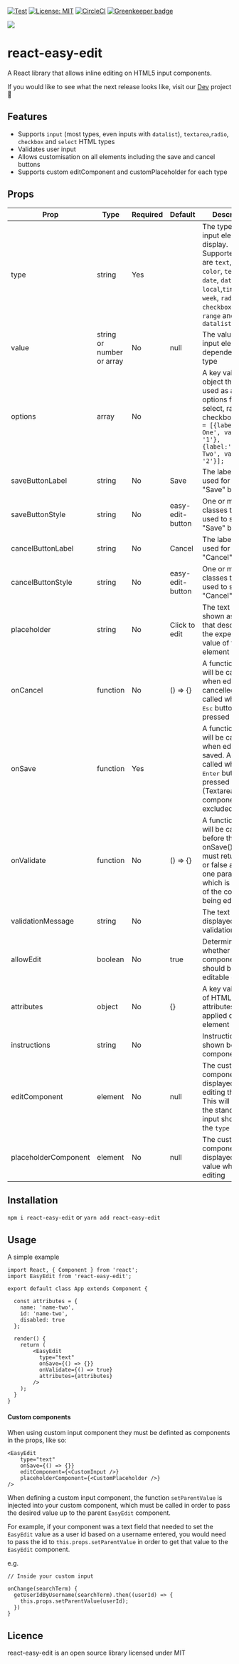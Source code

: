 [![Test](https://img.shields.io/npm/v/react-easy-edit.svg?style=flat)](https://www.npmjs.com/package/react-easy-edit)
[![License: MIT](https://img.shields.io/badge/License-MIT-yellow.svg)](https://opensource.org/licenses/MIT)
[![CircleCI](https://circleci.com/gh/giorgosart/react-easy-edit.svg?style=shield)](https://circleci.com/gh/giorgosart/react-easy-edit) [![Greenkeeper badge](https://badges.greenkeeper.io/giorgosart/react-easy-edit.svg)](https://greenkeeper.io/)

![](https://i.imgur.com/vwqcqeD.gif)

# react-easy-edit
A React library that allows inline editing on HTML5 input components.

If you would like to see what the next release looks like, visit our [Dev](https://github.com/giorgosart/react-easy-edit/projects/15) project :rocket:

## Features
- Supports `input` (most types, even inputs with `datalist`), `textarea`,`radio`, `checkbox` and `select` HTML types
- Validates user input
- Allows customisation on all elements including the save and cancel buttons
- Supports custom editComponent and customPlaceholder for each type

## Props
| Prop              | Type                      | Required | Default         | Description                                                                                                                                                                                   |
|-------------------|---------------------------|----------|-----------------|-----------------------------------------------------------------------------------------------------------------------------------------------------------------------------------------------|
| type              | string                    | Yes      |                 | The type of the input element to display. Supported types are `text`, `number`, `color`, `textarea`, `date`, `datetime-local`,`time`, `month`, `week`, `radio`, `checkbox`, `select`, `range` and `datalist`|
| value             | string or number or array | No       | null            | The value of the input element depended on its type                                                                                                                                           |
| options           | array                     | No       |                 | A key value pair object that is used as available options for select, radio and checkbox.``` options = [{label:'Test One', value: '1'},{label:'Test Two', value: '2'}]; ```                   |
| saveButtonLabel   | string                    | No       | Save            | The label to be used for the "Save" button                                                                                                                                                    |
| saveButtonStyle   | string                    | No       | easy-edit-button| One or more CSS classes to be used to style the "Save" button                                                                                                                                 |
| cancelButtonLabel | string                    | No       | Cancel          | The label to be used for the "Cancel" button                                                                                                                                                  |
| cancelButtonStyle | string                    | No       | easy-edit-button| One or more CSS classes to be used to style the "Cancel" button                                                                                                                               |
| placeholder       | string                    | No       | Click to edit   | The text to be shown as a hint that describes the expected value of the input element                                                                                                         |
| onCancel          | function                  | No       | () => {}        | A function that will be called when editing is cancelled. Also called when the <kbd>Esc</kbd> button is pressed                                                                               |
| onSave            | function                  | Yes      |                 | A function that will be called when editing is saved. Also called when the <kbd>Enter</kbd> button is pressed (Textarea component is excluded)                                                                                 |
| onValidate        | function                  | No       | () => {}        | A function that will be called before the onSave() event. It must return true or false and has one parameter which is the value of the component being edited                                 |
| validationMessage | string                    | No       |                 | The text to be displayed if validation fails                                                                                                                                                  |
| allowEdit         | boolean                   | No       | true            | Determines whether the component itself should be editable or not                                                                                                                             |
| attributes        | object                    | No       | {}              | A key value pair of HTML attributes to be applied on the element                                                                                                                              |
| instructions      | string                    | No       |                 | Instructions to be shown below the component                                                                                                                              |
| editComponent     | element                   | No       | null            | The custom component to be displayed when editing the value. This will override the standard input shown for the ```type``` provided                                                     |
| placeholderComponent     | element                   | No       | null            | The custom component to be displayed the value when not editing                                                                                                                        |

## Installation
```npm i react-easy-edit``` or ```yarn add react-easy-edit``` 

## Usage
A simple example
```
import React, { Component } from 'react';
import EasyEdit from 'react-easy-edit';

export default class App extends Component {

  const attributes = {
    name: 'name-two',
    id: 'name-two',
    disabled: true
  };
    
  render() {
    return (
        <EasyEdit
          type="text"
          onSave={() => {}}
          onValidate={() => true}
          attributes={attributes}
        />
    );
  }
}
```

#### Custom components

When using custom input component they must be definted as components in the props, like so:
```
<EasyEdit
    type="text"
    onSave={() => {}}
    editComponent={<CustomInput />}
    placeholderComponent={<CustomPlaceholder />}
/>
```

When defining a custom input component, the function ```setParentValue``` is injected into your custom component, which must be called in order to pass the desired value up to the parent ```EasyEdit``` component.

For example, if your component was a text field that needed to set the ```EasyEdit``` value as a user id based on a username entered, you would need to pass the id to ```this.props.setParentValue``` in order to get that value to the ```EasyEdit``` component.

e.g.
```
// Inside your custom input

onChange(searchTerm) {
  getUserIdByUsername(searchTerm).then((userId) => {
    this.props.setParentValue(userId);
  })
}
```

## Licence
react-easy-edit is an open source library licensed under MIT

